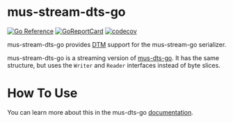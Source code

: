 # mus-stream-dts-go

[![Go Reference](https://pkg.go.dev/badge/github.com/mus-format/mus-stream-dts-go.svg)](https://pkg.go.dev/github.com/mus-format/mus-stream-dts-go)
[![GoReportCard](https://goreportcard.com/badge/mus-format/mus-stream-dts-go)](https://goreportcard.com/report/github.com/mus-format/mus-stream-dts-go)
[![codecov](https://codecov.io/gh/mus-format/mus-stream-dts-go/graph/badge.svg?token=LDDAIPEWBI)](https://codecov.io/gh/mus-format/mus-stream-dts-go)

mus-stream-dts-go provides [DTM](https://medium.com/p/21d7be309e8d) support for the 
mus-stream-go serializer.

mus-stream-dts-go is a streaming version of [mus-dts-go](https://github.com/mus-format/mus-dts-go).
It has the same structure, but uses the `Writer` and `Reader` interfaces instead
of byte slices.

# How To Use
You can learn more about this in the mus-dts-go [documentation](https://github.com/mus-format/mus-dts-go).